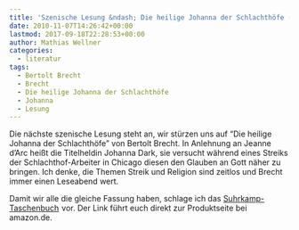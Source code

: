 ```yaml
---
title: 'Szenische Lesung &ndash; Die heilige Johanna der Schlachthöfe (Bertolt Brecht)'
date: 2010-11-07T14:26:42+00:00
lastmod: 2017-09-18T22:28:53+00:00
author: Mathias Wellner
categories:
  - literatur
tags:
  - Bertolt Brecht
  - Brecht
  - Die heilige Johanna der Schlachthöfe
  - Johanna
  - Lesung
---
```

Die nächste szenische Lesung steht an, wir stürzen uns auf &#8220;Die heilige Johanna der Schlachthöfe&#8221; von Bertolt Brecht. In Anlehnung an Jeanne d&#8217;Arc heißt die Titelheldin Johanna Dark, sie versucht während eines Streiks der Schlachthof-Arbeiter in Chicago diesen den Glauben an Gott näher zu bringen. Ich denke, die Themen Streik und Religion sind zeitlos und Brecht immer einen Leseabend wert. 

Damit wir alle die gleiche Fassung haben, schlage ich das [Suhrkamp-Taschenbuch](http://www.amazon.de/gp/product/3518101137?ie=UTF8&tag=mathiaswellne-21&linkCode=as2&camp=1638&creative=6742&creativeASIN=3518101137) <img src="http://www.assoc-amazon.de/e/ir?t=mathiaswellne-21&#038;l=as2&#038;o=3&#038;a=3518101137" width="1" height="1" border="0" alt="" style="border:none !important; margin:0px !important;" />vor. Der Link führt euch direkt zur Produktseite bei amazon.de.